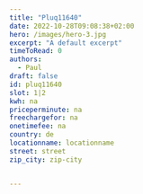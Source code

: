 ```yaml
---
title: "Pluq11640"
date: 2022-10-28T09:08:38+02:00
hero: /images/hero-3.jpg
excerpt: "A default excerpt"
timeToRead: 0
authors:
  - Paul
draft: false
id: pluq11640
slot: 1|2
kwh: na
priceperminute: na
freechargefor: na
onetimefee: na
country: de
locationname: locationname
street: street
zip_city: zip-city


---
```

